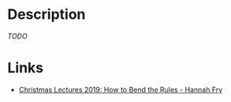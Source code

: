 # Description

_TODO_

# Links

* [Christmas Lectures 2019: How to Bend the Rules - Hannah Fry](https://youtu.be/TtisQ9yZ2zo?t=563)
